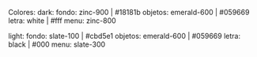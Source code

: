 Colores:
dark:
fondo: zinc-900 | #18181b
objetos: emerald-600 | #059669
letra: white | #fff
menu: zinc-800

light:
fondo: slate-100 | #cbd5e1
objetos: emerald-600 | #059669
letra: black | #000
menu: slate-300
